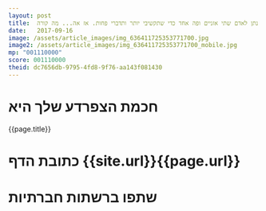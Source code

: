 ```yaml
---
layout: post
title:  אלוהים נתן לאדם שתי אזניים ופה אחד כדי שתקשיבי יותר ותדברי פחות. אז אה... מה קורה?
date:   2017-09-16
image: /assets/article_images/img_636411725353771700.jpg
image2: /assets/article_images/img_636411725353771700_mobile.jpg
mp: "001110000"
score: 001110000
theid: dc7656db-9795-4fd8-9f76-aa143f081430
---
```

# חכמת הצפרדע שלך היא
{{page.title}}

# כתובת הדף {{site.url}}{{page.url}}
# שתפו ברשתות חברתיות